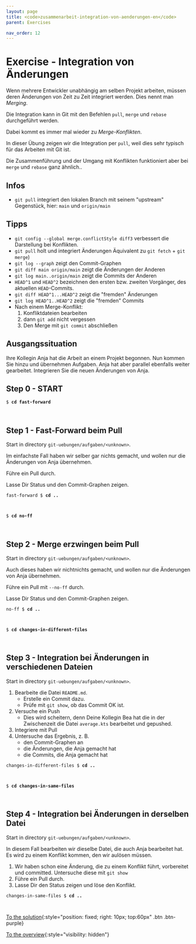 ```yaml
---
layout: page
title: <code>zusammenarbeit-integration-von-aenderungen-en</code>
parent: Exercises

nav_order: 12
---
```

# Exercise - Integration von Änderungen


Wenn mehrere Entwickler unabhängig am selben Projekt arbeiten,
müssen deren Änderungen von Zeit zu Zeit integriert werden.
Dies nennt man *Merging*.

Die Integration kann in Git mit den Befehlen `pull`, `merge`
und `rebase` durchgeführt werden.

Dabei kommt es immer mal wieder zu *Merge-Konflikten*.

In dieser Übung zeigen wir die Integration per `pull`,
weil dies sehr typisch für das Arbeiten mit Git ist.

Die Zusammenführung und der Umgang mit Konflikten funktioniert
aber bei `merge` und `rebase` ganz ähnlich..

## Infos

* `git pull` integriert den lokalen Branch mit seinem "upstream" Gegenstück,
   hier: `main` und `origin/main`

## Tipps

* `git config --global merge.conflictStyle diff3` verbessert die Darstellung bei Konflikten.
* `git pull` holt und integriert Änderungen Äquivalent zu `git fetch` + `git merge`)
* `git log --graph` zeigt den Commit-Graphen
* `git diff main origin/main` zeigt die Änderungen der Anderen
* `git log main..origin/main` zeigt die Commits der Anderen
* `HEAD^1` und `HEAD^2` bezeichnen den ersten bzw. zweiten Vorgänger,
  des aktuellen `HEAD`-Commits.
* `git diff HEAD^1...HEAD^2` zeigt die "fremden" Änderungen 
* `git log HEAD^1..HEAD^2` zeigt die "fremden" Commits 
* Nach einem Merge-Konflikt:
  1. Konfliktdateien bearbeiten
  2. dann `git add` nicht vergessen
  3. Den Merge mit `git commit` abschließen
  
  
## Ausgangssituation

Ihre Kollegin Anja hat die Arbeit an einem Projekt begonnen.
Nun kommen Sie hinzu und übernehmen Aufgaben.
Anja hat aber parallel ebenfalls weiter gearbeitet.
Integrieren Sie die neuen Änderungen von Anja.


<h2>Step 0 - START <!-- UEB/Integration von Änderungen/0 --></h2>


<pre><code>$ <b>cd fast-forward</b><br><br><br></code></pre>


<h2>Step 1 - Fast-Forward beim Pull <!-- UEB/Integration von Änderungen/1 --></h2>

Start in directory `git-uebungen/aufgaben/<unknown>`.

Im einfachste Fall haben wir selber gar nichts gemacht,
und wollen nur die Änderungen von Anja übernehmen.

Führe ein Pull durch.

Lasse Dir Status und den Commit-Graphen zeigen.


<pre><code>fast-forward $ <b>cd ..</b><br><br><br></code></pre>



<pre><code>$ <b>cd no-ff</b><br><br><br></code></pre>


<h2>Step 2 - Merge erzwingen beim Pull <!-- UEB/Integration von Änderungen/2 --></h2>

Start in directory `git-uebungen/aufgaben/<unknown>`.

Auch dieses haben wir nichtnichts gemacht,
und wollen nur die Änderungen von Anja übernehmen.

Führe ein Pull mit `--no-ff` durch.

Lasse Dir Status und den Commit-Graphen zeigen.


<pre><code>no-ff $ <b>cd ..</b><br><br><br></code></pre>



<pre><code>$ <b>cd changes-in-different-files</b><br><br><br></code></pre>


<h2>Step 3 - Integration bei Änderungen in verschiedenen Dateien <!-- UEB/Integration von Änderungen/3 --></h2>

Start in directory `git-uebungen/aufgaben/<unknown>`.

1. Bearbeite die Datei `README.md`.
   - Erstelle ein Commit dazu.
   - Prüfe mit `git show`, ob das Commit OK ist.
2. Versuche ein Push
   - Dies wird scheitern, denn Deine Kollegin Bea 
     hat die in der Zwischenzeit die Datei `average.kts`
     bearbeitet und gepushed.
3. Integriere mit Pull
4. Untersuche das Ergebnis, z. B.
   - den Commit-Graphen an
   - die Änderungen, die Anja gemacht hat 
   - die Commits, die Anja gemacht hat


<pre><code>changes-in-different-files $ <b>cd ..</b><br><br><br></code></pre>



<pre><code>$ <b>cd changes-in-same-files</b><br><br><br></code></pre>


<h2>Step 4 - Integration bei Änderungen in derselben Datei <!-- UEB/Integration von Änderungen/4 --></h2>

Start in directory `git-uebungen/aufgaben/<unknown>`.

In diesem Fall bearbeiten wir dieselbe Datei,
die auch Anja bearbeitet hat.
Es wird zu einem Konflikt kommen, 
den wir aulösen müssen.

1. Wir haben schon eine Änderung, die zu einem Konflikt führt,
   vorbereitet und committed. Untersuche diese mit `git show`
2. Führe ein Pull durch.
3. Lasse Dir den Status zeigen und löse den Konflikt.


<pre><code>changes-in-same-files $ <b>cd ..</b><br><br><br></code></pre>


[To the solution](loesung-zusammenarbeit-integration-von-aenderungen-en.html){:style="position: fixed; right: 10px; top:60px" .btn .btn-purple}

[To the overview](../../ueberblick-en.html){:style="visibility: hidden"}

